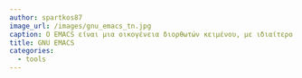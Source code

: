```yaml
---
author: spartkos87
image_url: /images/gnu_emacs_tn.jpg
caption: Ο EMACS είναι μια οικογένεια διορθωτών κειμένου, με ιδιαίτερο χαρακτηριστικό την επεκτασιμότητα του. Δημιουργός το είναι ο Richard Stallman και η πρώτη έκδοση βγήκε το 1976.
title: GNU EMACS
categories:
  - tools
---
```

